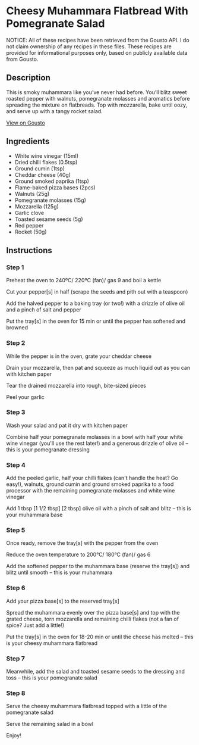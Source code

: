 # Cheesy Muhammara Flatbread With Pomegranate Salad

NOTICE: All of these recipes have been retrieved from the Gousto API. I do not claim ownership of any recipes in these files. These recipes are provided for informational purposes only, based on publicly available data from Gousto.

## Description

This is smoky muhammara like you’ve never had before. You’ll blitz sweet roasted pepper with walnuts, pomegranate molasses and aromatics before spreading the mixture on flatbreads. Top with mozzarella, bake until oozy, and serve up with a tangy rocket salad.


[View on Gousto](https://www.gousto.co.uk/recipes/cookbook/cheesy-muhammara-flatbread-with-seeded-pomegranate-salad)

## Ingredients

- White wine vinegar (15ml)
- Dried chilli flakes (0.5tsp)
- Ground cumin (1tsp)
- Cheddar cheese (40g)
- Ground smoked paprika (1tsp)
- Flame-baked pizza bases (2pcs)
- Walnuts (25g)
- Pomegranate molasses (15g)
- Mozzarella (125g)
- Garlic clove
- Toasted sesame seeds (5g)
- Red pepper
- Rocket (50g)

## Instructions


### Step 1

Preheat the oven to 240ºC/ 220ºC (fan)/ gas 9 and boil a kettle

Cut your pepper[s] in half (scrape the seeds and pith out with a teaspoon)

Add the halved pepper to a baking tray (or two!) with a drizzle of olive oil and a pinch of salt and pepper

Put the tray[s] in the oven for 15 min or until the pepper has softened and browned


### Step 2

While the pepper is in the oven, grate your cheddar cheese

Drain your mozzarella, then pat and squeeze as much liquid out as you can with kitchen paper

Tear the drained mozzarella into rough, bite-sized pieces

Peel your garlic


### Step 3

Wash your salad and pat it dry with kitchen paper

Combine half your pomegranate molasses in a bowl with half your white wine vinegar (you'll use the rest later!) and a generous drizzle of olive oil – this is your pomegranate dressing


### Step 4

Add the peeled garlic, half your chilli flakes (can't handle the heat? Go easy!), walnuts, ground cumin and ground smoked paprika to a food processor with the remaining pomegranate molasses and white wine vinegar

Add 1 tbsp <span class="text-purple">[1 1/2 tbsp]</span> <span class="text-danger">[2 tbsp] </span>olive oil with a pinch of salt and blitz  – this is your muhammara base


### Step 5

Once ready, remove the tray[s] with the pepper from the oven

Reduce the oven temperature to 200°C/ 180°C (fan)/ gas 6

Add the softened pepper to the muhammara base (reserve the tray[s]) and blitz until smooth – this is your muhammara


### Step 6

Add your pizza base[s] to the reserved tray[s]

Spread the muhammara evenly over the pizza base[s] and top with the grated cheese, torn mozzarella and remaining chilli flakes (not a fan of spice? Just add a little!)

Put the tray[s] in the oven for 18-20 min or until the cheese has melted – this is your cheesy muhammara flatbread


### Step 7

Meanwhile, add the salad and toasted sesame seeds to the dressing and toss – this is your pomegranate salad

### Step 8

Serve the cheesy muhammara flatbread topped with a little of the pomegranate salad

Serve the remaining salad in a bowl

Enjoy!

